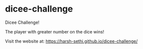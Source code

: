 # dicee-challenge
Dicee Challenge! 

The player with greater number on the dice wins!

Visit the website at: https://harsh-sethi.github.io/dicee-challenge/
